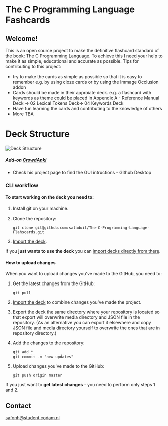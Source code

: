 # The C Programming Language Fashcards

## Welcome!
This is an open source project to make the definitive flashcard standard of the book: The C Programming Language. To achieve this I need your help to make it as simple, educational and accurate as possible. Tips for contributing to this project:
  - try to make the cards as simple as possible so that it is easy to remember e.g. by using cloze cards or by using the Immage Occlusion addon
  - Cards should be made in their approiate deck. e.g. a flashcard with keywords as theme could be placed in Appendix A - Reference Manual Deck -> 02 Lexical Tokens Deck-> 04 Keywords Deck
  - Have fun learning the cards and contributing to the knowledge of others
  - More TBA

# Deck Structure
![Deck Structure](https://github.com/saladuit/The-C-Programming-Language-Flahscards/blob/4c5ce6a0c36b704136a746f5a0843d74aff89c36/media/deck_structure.png "deck_structure")

##### Add-on [CrowdAnki](https://desktop.github.com/)
  - Check his project page to find the GUI intructions - Github Desktop
 
### CLI workflow

#### To start working on the deck you need to:

1. Install git on your machine.
2. Clone the repository:

    ```
    git clone git@github.com:saladuit/The-C-Programming-Language-Flahscards.git
    ```

3. [Import the deck](#import).

If you **just wants to use the deck** you can [import decks directly from there](#import-from-git).

#### How to upload changes

When you want to upload changes you've made to the GitHub, you need to:

1. Get the latest changes from the GitHub:
   
    ```
    git pull
    ```
2. [Import the deck](#import) to combine changes you've made the project.
3. Export the deck the same directory where your repository is located so that export will overwrite media directory and JSON file in the repository. (As an alternative you can export it elsewhere and copy JSON file and media directory yourself to overwrite the ones that are in repository directory.)
4. Add the changes to the repository:

    ```
    git add *
    git commit -m "new updates"
    ```
5. Upload changes you've made to the GitHub:

    ```
    git push origin master
    ```

If you just want to **get latest changes** - you need to perform only steps 1 and 2.

## Contact
safonh@student.codam.nl
